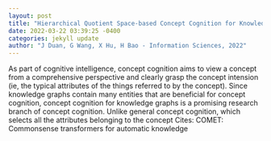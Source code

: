 ```yaml
--- 
layout: post 
title: "Hierarchical Quotient Space-based Concept Cognition for Knowledge Graphs" 
date: 2022-03-22 03:39:25 -0400 
categories: jekyll update 
author: "J Duan, G Wang, X Hu, H Bao - Information Sciences, 2022" 
--- 
```

As part of cognitive intelligence, concept cognition aims to view a concept from a comprehensive perspective and clearly grasp the concept intension (ie, the typical attributes of the things referred to by the concept). Since knowledge graphs contain many entities that are beneficial for concept cognition, concept cognition for knowledge graphs is a promising research branch of concept cognition. Unlike general concept cognition, which selects all the attributes belonging to the concept Cites: COMET: Commonsense transformers for automatic knowledge
